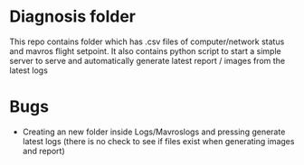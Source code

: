 # Diagnosis folder 

This repo contains folder which has .csv files of computer/network status and mavros flight setpoint.
It also contains python script to start a simple server to serve and automatically generate latest report / images from the latest logs 

# Bugs 

- Creating an new folder inside Logs/Mavroslogs and pressing generate latest logs (there is no check to see if files exist when generating images and report)

